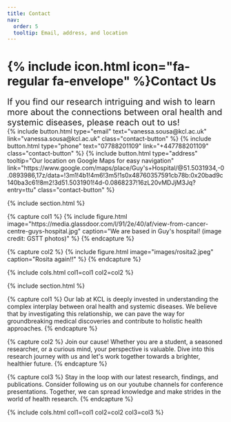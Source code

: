 ```yaml
---
title: Contact
nav:
  order: 5
  tooltip: Email, address, and location
---
```


# {% include icon.html icon="fa-regular fa-envelope" %}Contact Us
<span style="font-size: 20px;">
If you find our research intriguing and wish to learn more about the connections between oral health and systemic diseases, please reach out to us!
</span>
<div class="button-group">
  {%
    include button.html
    type="email"
    text="vanessa.sousa@kcl.ac.uk"
    link="vanessa.sousa@kcl.ac.uk"
    class="contact-button"
  %}
  {%
    include button.html
    type="phone"
    text="07788201109"
    link="+447788201109"
    class="contact-button"
  %}
  {%
    include button.html
    type="address"
    tooltip="Our location on Google Maps for easy navigation"
    link="https://www.google.com/maps/place/Guy's+Hospital/@51.5031934,-0.0893986,17z/data=!3m1!4b1!4m6!3m5!1s0x48760357591cb78b:0x20bad9c140ba3c61!8m2!3d51.5031901!4d-0.0868237!16zL20vMDJjM3Jq?entry=ttu"
    class="contact-button"
  %}
</div>

{% include section.html %}

<div class="image-section">
  {% capture col1 %}
  {%
    include figure.html
    image="https://media.glassdoor.com/l/91/2e/40/af/view-from-cancer-centre-guys-hospital.jpg"
    caption="We are based in Guy's hospital! (image credit: GSTT photos)"
  %}
  {% endcapture %}
  
  {% capture col2 %}
  {%
    include figure.html
    image="images/rosita2.jpeg"
    caption="Rosita again!!"
  %}
  {% endcapture %}
  
  {% include cols.html col1=col1 col2=col2 %}
</div>

{% include section.html %}

<div class="info-section">
  {% capture col1 %}
  Our lab at KCL is deeply invested in understanding the complex interplay between oral health and systemic diseases. We believe that by investigating this relationship, we can pave the way for groundbreaking medical discoveries and contribute to holistic health approaches.
  {% endcapture %}
  
  {% capture col2 %}
  Join our cause! Whether you are a student, a seasoned researcher, or a curious mind, your perspective is valuable. Dive into this research journey with us and let's work together towards a brighter, healthier future.
  {% endcapture %}
  
  {% capture col3 %}
  Stay in the loop with our latest research, findings, and publications. Consider following us on our youtube channels for conference presentations. Together, we can spread knowledge and make strides in the world of health research.
  {% endcapture %}
  
  {% include cols.html col1=col1 col2=col2 col3=col3 %}
</div>
